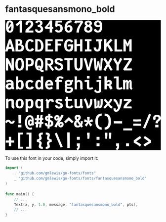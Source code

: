 # fantasquesansmono_bold

![fantasquesansmono_bold](fantasquesansmono_bold.png)

To use this font in your code, simply import it:

```go
import (
	. "github.com/gmlewis/go-fonts/fonts"
	_ "github.com/gmlewis/go-fonts/fonts/fantasquesansmono_bold"
)

func main() {
	// ...
	Text(x, y, 1.0, message, "fantasquesansmono_bold", pts),
	// ...
}
```
